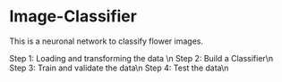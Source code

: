 # Image-Classifier
This is a neuronal network to classify flower images.

Step 1: Loading and transforming the data \n
Step 2: Build a Classifier\n 
Step 3: Train and validate the data\n
Step 4: Test the data\n 
